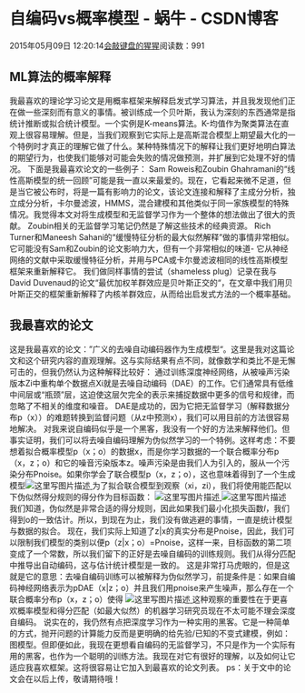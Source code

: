 
# 自编码vs概率模型 - 蜗牛 - CSDN博客


2015年05月09日 12:20:14[会敲键盘的猩猩](https://me.csdn.net/u010182633)阅读数：991


## ML算法的概率解释
我最喜欢的理论学习论文是用概率框架来解释启发式学习算法，并且我发现他们正在做一些深刻而有意义的事情。被训练成一个贝叶斯，我认为深刻的东西通常是指统计推断或拟合统计模型。一个实例是K-means算法。K-均值作为聚类算法在直观上很容易理解。但是，当我们观察到它实际上是高斯混合模型上期望最大化的一个特例时才真正的理解它做了什么。某种特殊情况下的解释让我们更好地明白算法的期望行为，也使我们能够对可能会失败的情况做预测，并扩展到它处理不好的情况。
下面是我最喜欢论文的一些例子：
Sam Roweis和Zoubin Ghahramani的“线性高斯模型的统一回顾”可能是我一直以来最爱的。现在，它看起来微不足道，但是当它被公布时，将是一篇有影响力的论文，该论文连接和解释了主成分分析，独立成分分析，卡尔曼滤波，HMMS，混合建模和其他类似于同一家族模型的特殊情况。我觉得本文对将生成模型和无监督学习作为一个整体的想法做出了很大的贡献。 Zoubin相关的无监督学习笔记仍然是了解这些技术的经典资源。
Rich Turner和Maneesh Sahani的“缓慢特征分析的最大似然解释”做的事情非常相似。它可能没有Sam和Zoubin的论文影响力大，但有一个非常相似的味道- 它从神经网络的文献中采取缓慢特征分析，并用与PCA或卡尔曼滤波相同的线性高斯模型框架来重新解释它。
我们做同样事情的尝试（shameless plug）记录在我与David Duvenaud的论文“最优加权羊群效应是贝叶斯正交的“，在文章中我们用贝叶斯正交的框架重新解释了内核羊群效应，从而给出启发式方法的一个概率基础。
## 我最喜欢的论文
这是我最喜欢的论文：”广义的去噪自动编码器作为生成模型“。这里是我对这篇论文和这个研究内容的直观理解。这与实际结果有点不同，就像数学和类比不是无懈可击的，但我仍然认为这种解释比较好：
通过训练深度神经网络，从被噪声污染版本Zi中重构单个数据点Xi就是去噪自动编码（DAE）的工作。它们通常具有低维中间层或“瓶颈”层，这迫使这层欠完全的表示来捕捉数据中更多的信号和规律，而忽略了不相关的维度和噪音。 DAE是成功的，因为它把无监督学习（解释数据分布p（x））的难题转换到监督问题（从z中预测x），我们可以用目前的方法很容易地解决。
对我来说自编码似乎是一个黑客，我没有一个好的方法来解释他们。但事实证明，我们可以将去噪自编码理解为伪似然学习的一个特例。这样考虑：不要想着拟合概率模型p（x；o）的数据x，而是你学习数据的一个联合概率分布p（x，z；o）和它的噪音污染版本z。噪声污染是由我们人为引入的，服从一个污染分布Pnoise。如果你学会了联合模型p（x，z；o），这也意味着得到了一个生成模型![这里写图片描述](https://img-blog.csdn.net/20150509020051094)[ ](https://img-blog.csdn.net/20150509020051094)
为了拟合联合模型到观察（xi，zi），我们将使用能匹配以下伪似然得分规则的得分作为目标函数：
![这里写图片描述](https://img-blog.csdn.net/20150509020455983)[ ](https://img-blog.csdn.net/20150509020455983)
![这里写图片描述](https://img-blog.csdn.net/20150509020609272)[ ](https://img-blog.csdn.net/20150509020609272)
我们知道，伪似然是非常合适的得分规则，因此如果我们最小化损失函数*l*，我们得到o的一致估计。所以，到现在为止，我们没有做逃避的事情，一直是统计模型与数据的拟合。
现在，我们实际上知道了z|x的真实分布是Pnoise，因此，我们可以限制我们模型的类别以便p（z|x；o）=Pnoise，这样一来，目标函数的第二项变成了一个常数，所以我们留下的正好是去噪自编码的训练规则。我们从得分匹配中推导出自动编码，这与估计统计模型是一致的。
这是非常打马虎眼的，但是这就是它的意思：去噪自编码训练可以被解释为伪似然学习，前提条件是：如果自编码神经网络表示为pDAE（x|z；o）并且我们用pnoise来产生噪声，那么存在一个联合概率分布p（x，z；o）使得
![这里写图片描述](https://img-blog.csdn.net/20150509114554946)[ ](https://img-blog.csdn.net/20150509114554946)
这种观察的重要性在于更喜欢概率模型和得分匹配（如最大似然）的机器学习研究员现在不太可能不理会深度自编码。
说实在的，我仍然有点把深度学习作为一种实用的黑客。它是一种简单的方式，抛开问题的计算能力反而是更明确的给先验/已知的不变式建模，例如：图模型。但即便如此，我现在更想看自编码的无监督学习，不只是作为一个实际有用的黑客，也作为一个聪明的训练方法。我现在对它有很好的理解，以及如何让它适应我喜欢框架。这将很容易让它加入到最喜欢的论文列表。
ps：关于文中的论文会在以后上传，敬请期待哦！
[
						](https://img-blog.csdn.net/20150509114554946)
[
	](https://img-blog.csdn.net/20150509114554946)

